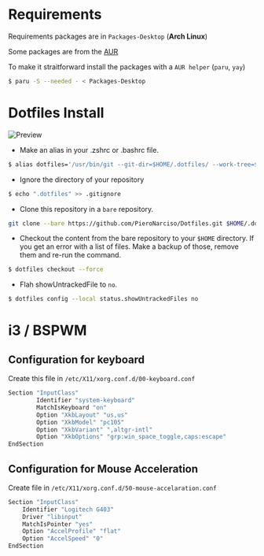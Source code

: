# Requirements
Requirements packages are in `Packages-Desktop` (**Arch Linux**)

Some packages are from the [AUR](https://wiki.archlinux.org/index.php/Arch_User_Repository)

To make it straitforward install the packages with a `AUR helper` (`paru`, `yay`)
```bash
$ paru -S --needed - < Packages-Desktop
```

# Dotfiles Install

![Preview](https://i.imgur.com/QjcLhhX.png)

* Make an alias in your .zshrc or .bashrc file.

```bash
$ alias dotfiles='/usr/bin/git --git-dir=$HOME/.dotfiles/ --work-tree=$HOME'
```

* Ignore the directory of your repository

```bash
$ echo ".dotfiles" >> .gitignore
```

* Clone this repository in a `bare` repository.

```bash
git clone --bare https://github.com/PieroNarciso/Dotfiles.git $HOME/.dotfiles
```

* Checkout the content from the bare repository to your `$HOME` directory. If you get an error with a list of files. Make a backup of those, remove them and re-run the command.

```bash
$ dotfiles checkout --force
```

* Flah showUntrackedFile to `no`.

```bash
$ dotfiles config --local status.showUntrackedFiles no
```

# i3 / BSPWM

## Configuration for keyboard

Create this file in `/etc/X11/xorg.conf.d/00-keyboard.conf`

```bash
Section "InputClass"
        Identifier "system-keyboard"
        MatchIsKeyboard "on"
        Option "XkbLayout" "us,us"
        Option "XkbModel" "pc105"
        Option "XkbVariant" ",altgr-intl"
        Option "XkbOptions" "grp:win_space_toggle,caps:escape"
EndSection
```
## Configuration for Mouse Acceleration

Create file in `/etc/X11/xorg.conf.d/50-mouse-accelaration.conf`

```bash
Section "InputClass"
	Identifier "Logitech G403"
	Driver "libinput"
	MatchIsPointer "yes"
	Option "AccelProfile" "flat"
	Option "AccelSpeed" "0"
EndSection
```

